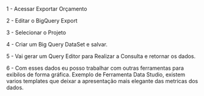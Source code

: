 1 - Acessar Exportar Orçamento

2 - Editar o BigQuery Export

3 - Selecionar o Projeto 

4 - Criar um Big Query DataSet e salvar.

5 - Vai gerar um Query Editor para Realizar a Consulta e retornar os dados.

6 - Com esses dados eu posso trabalhar com outras ferramentas para exibilos de forma gráfica. Exemplo de Ferramenta Data Studio, existem varios templates que deixar a apresentação mais elegante das metricas dos dados.